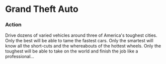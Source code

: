# Grand Theft Auto

### Action

Drive dozens of varied vehicles around three of America's toughest cities. Only the best will be able to tame the fastest cars. Only the smartest will know all the short-cuts and the whereabouts of the hottest wheels. Only the toughest will be able to take on the world and finish the job like a professional...